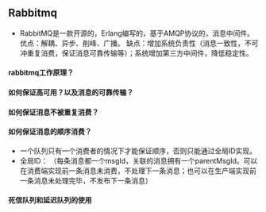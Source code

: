 ## Rabbitmq
- RabbitMQ是一款开源的，Erlang编写的，基于AMQP协议的，消息中间件。
优点：解耦、异步、削峰、广播。
缺点：增加系统负责性（消息一致性，不可冲重复消费，保证消息可靠传输等）；系统增加第三方中间件，降低稳定性。
#### rabbitmq工作原理？

#### 如何保证高可用？以及消息的可靠传输？

#### 如何保证消息不被重复消费？

#### 如何保证消息的顺序消费？
 - 一个队列只有一个消费者的情况下才能保证顺序，否则只能通过全局ID实现。
 - 全局ID：
 （每条消息都一个msgId，关联的消息拥有一个parentMsgId。可以在消费端实现前一条消息未消费，不处理下一条消息；也可以在生产端实现前一条消息未处理完毕，不发布下一条消息）
 
#### 死信队列和延迟队列的使用